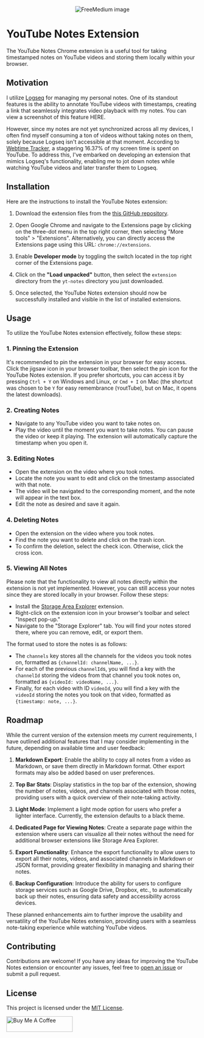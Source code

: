 
<p align="center">
  <img src="https://github.com/fferrin/yt-notes/blob/master/extension/images/icon-128.png?raw=true" alt="FreeMedium image"/>
</p>

# YouTube Notes Extension

The YouTube Notes Chrome extension is a useful tool for taking timestamped notes on YouTube videos and storing them locally within your browser.

## Motivation

I utilize [Logseq](https://github.com/logseq/logseq/) for managing my personal notes. One of its standout features is the ability to annotate YouTube videos with timestamps, creating a link that seamlessly integrates video playback with my notes. You can view a screenshot of this feature HERE.

However, since my notes are not yet synchronized across all my devices, I often find myself consuming a ton of videos without taking notes on them, solely because Logseq isn't accessible at that moment. According to [Webtime Tracker](https://chromewebstore.google.com/detail/webtime-tracker/ppaojnbmmaigjmlpjaldnkgnklhicppk), a staggering 16.37% of my screen time is spent on YouTube. To address this, I've embarked on developing an extension that mimics Logseq's functionality, enabling me to jot down notes while watching YouTube videos and later transfer them to Logseq.

## Installation

Here are the instructions to install the YouTube Notes extension:

1. Download the extension files from the [this GitHub repository](https://github.com/fferrin/yt-notes).

2. Open Google Chrome and navigate to the Extensions page by clicking on the three-dot menu in the top right corner, then selecting "More tools" > "Extensions". Alternatively, you can directly access the Extensions page using this URL: `chrome://extensions`.

3. Enable **Developer mode** by toggling the switch located in the top right corner of the Extensions page.

4. Click on the **"Load unpacked"** button, then select the `extension` directory from the `yt-notes` directory you just downloaded.

5. Once selected, the YouTube Notes extension should now be successfully installed and visible in the list of installed extensions.

## Usage

To utilize the YouTube Notes extension effectively, follow these steps:

### 1. Pinning the Extension
It's recommended to pin the extension in your browser for easy access. Click the jigsaw icon in your browser toolbar, then select the pin icon for the YouTube Notes extension. If you prefer shortcuts, you can access it by pressing `Ctrl + Y` on Windows and Linux, or `Cmd + I` on Mac (the shortcut was chosen to be `Y` for easy remembrance (`Y`outTube), but on Mac, it opens the latest downloads).

### 2. Creating Notes
- Navigate to any YouTube video you want to take notes on.
- Play the video until the moment you want to take notes. You can pause the video or keep it playing. The extension will automatically capture the timestamp when you open it.

### 3. Editing Notes
- Open the extension on the video where you took notes.
- Locate the note you want to edit and click on the timestamp associated with that note.
- The video will be navigated to the corresponding moment, and the note will appear in the text box.
- Edit the note as desired and save it again.

### 4. Deleting Notes
- Open the extension on the video where you took notes.
- Find the note you want to delete and click on the trash icon.
- To confirm the deletion, select the check icon. Otherwise, click the cross icon.

### 5. Viewing All Notes
Please note that the functionality to view all notes directly within the extension is not yet implemented. However, you can still access your notes since they are stored locally in your browser. Follow these steps:

- Install the [Storage Area Explorer](https://chromewebstore.google.com/detail/storage-area-explorer/ocfjjjjhkpapocigimmppepjgfdecjkb) extension.
- Right-click on the extension icon in your browser's toolbar and select "Inspect pop-up."
- Navigate to the "Storage Explorer" tab. You will find your notes stored there, where you can remove, edit, or export them.

The format used to store the notes is as follows:

- The `channels` key stores all the channels for the videos you took notes on, formatted as `{channelId: channelName, ...}`.
- For each of the previous `channelId`s, you will find a key with the `channelId` storing the videos from that channel you took notes on, formatted as `{videoId: videoName, ...}`.
- Finally, for each video with ID `videoId`, you will find a key with the `videoId` storing the notes you took on that video, formatted as `{timestamp: note, ...}`.

## Roadmap

While the current version of the extension meets my current requirements, I have outlined additional features that I may consider implementing in the future, depending on available time and user feedback:

1. **Markdown Export**: Enable the ability to copy all notes from a video as Markdown, or save them directly in Markdown format. Other export formats may also be added based on user preferences.

2. **Top Bar Stats**: Display statistics in the top bar of the extension, showing the number of notes, videos, and channels associated with those notes, providing users with a quick overview of their note-taking activity.

3. **Light Mode**: Implement a light mode option for users who prefer a lighter interface. Currently, the extension defaults to a black theme.

4. **Dedicated Page for Viewing Notes**: Create a separate page within the extension where users can visualize all their notes without the need for additional browser extensions like Storage Area Explorer.

5. **Export Functionality**: Enhance the export functionality to allow users to export all their notes, videos, and associated channels in Markdown or JSON format, providing greater flexibility in managing and sharing their notes.

6. **Backup Configuration**: Introduce the ability for users to configure storage services such as Google Drive, Dropbox, etc., to automatically back up their notes, ensuring data safety and accessibility across devices.

These planned enhancements aim to further improve the usability and versatility of the YouTube Notes extension, providing users with a seamless note-taking experience while watching YouTube videos.


## Contributing

Contributions are welcome! If you have any ideas for improving the YouTube Notes extension or encounter any issues, feel free to [open an issue](https://github.com/fferrin/yt-notes/issues) or submit a pull request.

## License

This project is licensed under the [MIT License](https://github.com/git/git-scm.com/blob/main/MIT-LICENSE.txt).

<a href="https://www.buymeacoffee.com/fferrin" target="_blank"><img src="https://cdn.buymeacoffee.com/buttons/default-orange.png" alt="Buy Me A Coffee" height="41" width="174"></a>

